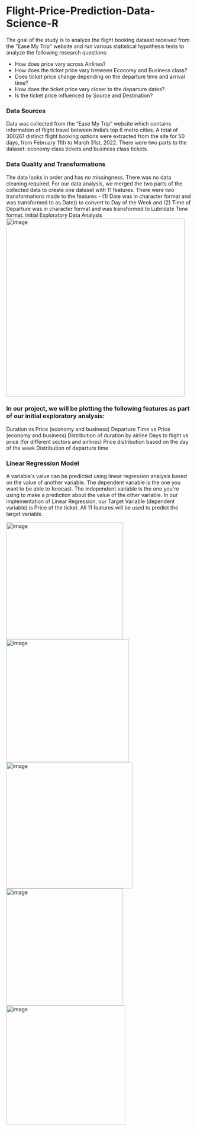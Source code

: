 # Flight-Price-Prediction-Data-Science-R

The goal of the study is to analyze the flight booking dataset received from the "Ease My Trip" website and run various statistical hypothesis tests to analyze the following research questions: 
- How does price vary across Airlines?
- How does the ticket price vary between Economy and Business class?
- Does ticket price change depending on the departure time and arrival time?
- How does the ticket price vary closer to the departure dates?
- Is the ticket price influenced by Source and Destination?

### Data Sources
Data was collected from the “Ease My Trip” website which contains information of flight travel between India’s top 6 metro cities.  A total of 300261 distinct flight booking options were extracted from the site for 50 days, from February 11th to March 31st, 2022. There were two parts to the dataset: economy class tickets and business class tickets. 


### Data Quality and Transformations
The data looks in order and has no missingness. There was no data cleaning required. For our data analysis, we merged the two parts of the collected data to create one dataset with 11 features.  There were two transformations made to the features - (1) Date was in character format and was transformed to as.Date() to convert to Day of the Week and (2) Time of Departure was in character format and was transformed to Lubridate Time format.
Initial Exploratory Data Analysis
<img width="482" alt="image" src="https://github.com/farhanah09/Flight-Price-Prediction-Data-Science-R/assets/127971208/43dc59aa-83dc-4f34-a268-81ca5a20b680">


### In our project, we will be plotting the following features as part of our initial exploratory analysis:
Duration vs Price (economy and business)
Departure Time vs Price (economy and business)
Distribution of duration by airline 
Days to flight vs price (for different sectors and airlines)
Price distribution based on the day of the week 
Distribution of departure time 

### Linear Regression Model
A variable's value can be predicted using linear regression analysis based on the value of another variable. The dependent variable is the one you want to be able to forecast. The independent variable is the one you're using to make a prediction about the value of the other variable. In our implementation of Linear Regression, our Target Variable (dependent variable) is Price of the ticket. All 11 features will be used to predict the target variable.


<img width="316" alt="image" src="https://github.com/farhanah09/Flight-Price-Prediction-Data-Science-R/assets/127971208/31acbeb7-3fe1-49ac-b64f-c4a5ec259007">

<img width="332" alt="image" src="https://github.com/farhanah09/Flight-Price-Prediction-Data-Science-R/assets/127971208/8e942d3f-cc18-4cc4-af84-22cc2f815717">

<img width="341" alt="image" src="https://github.com/farhanah09/Flight-Price-Prediction-Data-Science-R/assets/127971208/8a6bf506-5680-4fcc-9047-baad639be829">

<img width="316" alt="image" src="https://github.com/farhanah09/Flight-Price-Prediction-Data-Science-R/assets/127971208/620f4c7d-8640-489f-8340-739e5434d8db">

<img width="322" alt="image" src="https://github.com/farhanah09/Flight-Price-Prediction-Data-Science-R/assets/127971208/50e78217-851a-4cfc-ab9d-5359f8209615">
